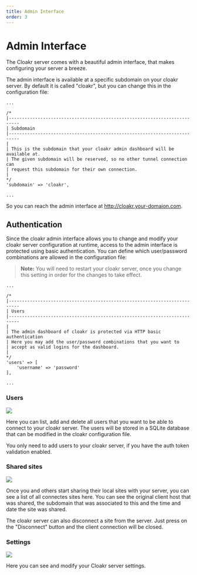 ```yaml
---
title: Admin Interface
order: 3
---
```


# Admin Interface

The Cloakr server comes with a beautiful admin interface, that makes configuring your server a breeze.

The admin interface is available at a specific subdomain on your cloakr server. By default it is called "cloakr", but you can change this in the configuration file:

```
...

/*
|--------------------------------------------------------------------------
| Subdomain
|--------------------------------------------------------------------------
|
| This is the subdomain that your cloakr admin dashboard will be available at.
| The given subdomain will be reserved, so no other tunnel connection can
| request this subdomain for their own connection.
|
*/
'subdomain' => 'cloakr',

...
```

So you can reach the admin interface at http://cloakr.your-domaion.com.

## Authentication

Since the cloakr admin interface allows you to change and modify your cloakr server configuration at runtime, access to the admin interface is protected using basic authentication.
You can define which user/password combinations are allowed in the configuration file:

> **Note:** You will need to restart your cloakr server, once you change this setting in order for the changes to take effect.

```
...

/*
|--------------------------------------------------------------------------
| Users
|--------------------------------------------------------------------------
|
| The admin dashboard of cloakr is protected via HTTP basic authentication
| Here you may add the user/password combinations that you want to
| accept as valid logins for the dashboard.
|
*/
'users' => [
    'username' => 'password'
],

...
```

### Users

![](/img/cloakr_users.png)

Here you can list, add and delete all users that you want to be able to connect to your cloakr server. 
The users will be stored in a SQLite database that can be modified in the cloakr configuration file.

You only need to add users to your cloakr server, if you have the auth token validation enabled.

### Shared sites

![](/img/cloakr_admin.png)

Once you and others start sharing their local sites with your server, you can see a list of all connectes sites here.
You can see the original client host that was shared, the subdomain that was associated to this and the time and date the site was shared.

The cloakr server can also disconnect a site from the server. Just press on the "Disconnect" button and the client connection will be closed.

### Settings

![](/img/cloakr_settings.png)

Here you can see and modify your Cloakr server settings.